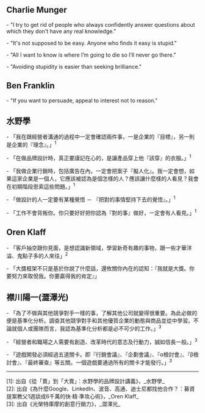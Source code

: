 ## Charlie Munger

\- "I try to get rid of people who always confidently answer questions about which they don't have any real knowledge."

\- "It's not supposed to be easy. Anyone who finds it easy is stupid."

\- "All I want to know is where I’m going to die so I’ll never go there."

\- "Avoiding stupidity is easier than seeking brilliance."

## Ben Franklin

\- "If you want to persuade, appeal to interest not to reason."


## 水野學

\- 「我在跟經營者溝通的過程中一定會確認兩件事，一是企業的『目標』，另一則是企業的『理念』。」<sup>1</sup>

\- 「在做品牌設計時，真正要謹記在心的，是讓產品穿上他『該穿』的衣服。」<sup>1</sup>

\- 「我做企業行銷時，包括廣告在內，一定會把案子『擬人化』。我一定會想，如果這家企業是一個人，它應該被認為是個怎樣的人？應該讓什麼樣的人看見？我會在初期階段思索這些問題。」<sup>1</sup>

\- 「做設計的人一定要有某種覺悟 － 『把對的事情堅持下去的覺悟』。」<sup>1</sup>

\- 「工作不會背叛你。你只要好好把你認為『對的事』做好，一定會有人看見。」<sup>1</sup>


## Oren Klaff

\- 「客戶抽空跟你見面，是想認識新領域，學習新奇有趣的事物，跟一些才華洋溢、鬼點子多的人來往」<sup>2</sup>

\- 「大獎框架不只是基於你說了什麼話，還攸關你內在的認知：『我就是大獎。你要努力來取悅我。你要贏得我的肯定』」

## 襟川陽一(澀澤光)

\- 「為了不做與其他競爭對手一樣的事，了解其他公司就變得很重要。為此必做的便是基準化分析。調查其他競爭對手和其他優質企業的動態與商品並從中學習。不論就個人或團隊而言，我認為基準化分析都是必不可少的工作。」<sup>3</sup>

\- 「經營者和職場之人需要有創造、改革時代的意志及行動力，誠如信長一般。」<sup>3</sup>

\- 「遊戲開發必須經過五道關卡。即『行銷會議』、『企劃會議』、『α檢討會』、『β檢討會』、『最終審查』等五關。一個遊戲要通過所有的關卡才能發行。」<sup>3</sup>

---

<div class="reference">[1]: 出自《從「賣」到「大賣」：水野學的品牌設計講義》，_水野學_</div>

<div class="reference">[2]: 出自《為什麼Google、LinkedIn、波音、高通、迪士尼都找他合作？：募資提案教父1週談成6千萬的快‧精‧準攻心術》，_Oren Klaff_</div>

<div class="reference">[3]: 出自《光榮特庫摩的創意行銷力》，_澀澤光_</div>
